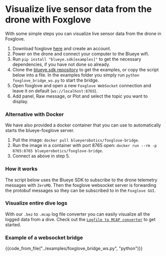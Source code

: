 # Visualize live sensor data from the drone with Foxglove
With some simple steps you can visualize live sensor data from the drone in Foxglove.

1. Download foxglove [here](https://foxglove.dev/download) and create an account.
2. Power on the drone and connect your computer to the Blueye wifi.
3. Run `pip install "blueye.sdk[examples]"` to get the necessary dependencies, if you have not done so already.
4. Clone the [blueye.sdk repository](https://github.com/BluEye-Robotics/blueye.sdk) to get the examples, or copy the script below into a file. In the examples folder you simply run `python foxglove_bridge_ws.py` to start the bridge.
5. Open foxglove and open a new `Foxglove WebSocket` connection and leave it on default (`ws://localhost:8765`).
6. Add panel, Raw message, or Plot and select the topic you want to display.

### Alternative with Docker
We have also provided a docker container that you can use to automatically starts the blueye-foxglove server.

1. Pull the image: `docker pull blueyerobotics/foxglove-bridge`.
2. Run the image in a container with port 8765 open: `docker run --rm -p 8765:8765 blueyerobotics/foxglove-bridge`.
3. Connect as above in step 5.

### How it works
 The script below uses the Blueye SDK to subscribe to the drone telemetry messages with `ZeroMQ`. Then the foxglove websocket server is forwarding the protobuf messages so they can be subscribed to in the `Foxglove GUI`.

### Visualize entire dive logs
With our `.bez` to `.mcap` log file converter you can easily visualize all the logged data from a dive. Check out the [`Logfile to MCAP converter`](logs/foxglove-bez-to-mcap.md) to get started.

### Example of a websocket bridge
{{code_from_file("../examples/foxglove_bridge_ws.py", "python")}}
